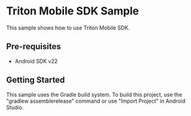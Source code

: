 Triton Mobile SDK Sample
=====================================

This sample shows how to use Triton Mobile SDK.


Pre-requisites
--------------

- Android SDK v22

Getting Started
---------------

This sample uses the Gradle build system. To build this project, use the
"gradlew assemblerelease" command or use "Import Project" in Android Studio.
